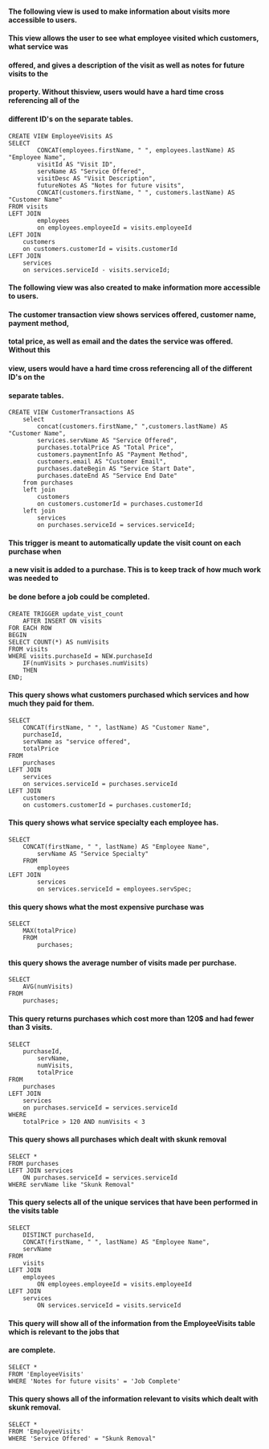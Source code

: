 

#### The following view is used to make information about visits more accessible to users.
#### This view allows the user to see what employee visited which customers, what service was
#### offered, and gives a description of the visit as well as notes for future visits to the
#### property. Without thisview, users would have a hard time cross referencing all of the 
#### different ID's on the separate tables.

	CREATE VIEW EmployeeVisits AS
	SELECT  
    		CONCAT(employees.firstName, " ", employees.lastName) AS "Employee Name",  
    		visitId AS "Visit ID",  
    		servName AS "Service Offered",  
    		visitDesc AS "Visit Description",  
    		futureNotes AS "Notes for future visits",  
    		CONCAT(customers.firstName, " ", customers.lastName) AS "Customer Name"  
	FROM visits  
	LEFT JOIN  
    		employees  
    		on employees.employeeId = visits.employeeId  
	LEFT JOIN   
   		customers  
   		on customers.customerId = visits.customerId  
	LEFT JOIN  
		services  
		on services.serviceId - visits.serviceId;  

#### The following view was also created to make information more accessible to users.
#### The customer transaction view shows services offered, customer name, payment method,
#### total price, as well as email and the dates the service was offered. Without this
#### view, users would have a hard time cross referencing all of the different ID's on the
#### separate tables.

	CREATE VIEW CustomerTransactions AS  
		select 
			concat(customers.firstName," ",customers.lastName) AS "Customer Name",
			services.servName AS "Service Offered",
			purchases.totalPrice AS "Total Price",
			customers.paymentInfo AS "Payment Method",
			customers.email AS "Customer Email",
			purchases.dateBegin AS "Service Start Date",
			purchases.dateEnd AS "Service End Date"
		from purchases
		left join 
			customers 
			on customers.customerId = purchases.customerId 
		left join 
			services
			on purchases.serviceId = services.serviceId;

#### This trigger is meant to automatically update the visit count on each purchase when
#### a new visit is added to a purchase. This is to keep track of how much work was needed to
#### be done before a job could be completed.

	CREATE TRIGGER update_vist_count  
		AFTER INSERT ON visits  
	FOR EACH ROW  
	BEGIN  
	SELECT COUNT(*) AS numVisits   
	FROM visits  
	WHERE visits.purchaseId = NEW.purchaseId  
		IF(numVisits > purchases.numVisits)  
		THEN  
	END;  



#### This query shows what customers purchased which services and how much they paid for them.

	SELECT  
		CONCAT(firstName, " ", lastName) AS "Customer Name",  
		purchaseId,  
		servName as "service offered",  
		totalPrice  
	FROM  
		purchases  
	LEFT JOIN  
		services  
		on services.serviceId = purchases.serviceId  
	LEFT JOIN  
		customers  
		on customers.customerId = purchases.customerId;	  


#### This query shows what service specialty each employee has.

	SELECT  
		CONCAT(firstName, " ", lastName) AS "Employee Name",  
    		servName AS "Service Specialty"  
    	FROM  
    		employees  
   	LEFT JOIN  
    		services  
        	on services.serviceId = employees.servSpec;  


#### this query shows what the most expensive purchase was

	SELECT  
		MAX(totalPrice)  
    	FROM  
    		purchases;  

#### this query shows the average number of visits made per purchase.

	SELECT  
		AVG(numVisits)  
   	FROM  
		purchases;  

#### This query returns purchases which cost more than 120$ and had fewer than 3 visits.

	SELECT  
		purchaseId,  
    		servName,  
    		numVisits,  
    		totalPrice  
	FROM  
		purchases  
	LEFT JOIN  
		services  
  	 	on purchases.serviceId = services.serviceId  
	WHERE  
		totalPrice > 120 AND numVisits < 3  

#### This query shows all purchases which dealt with skunk removal

	SELECT *  
	FROM purchases  
	LEFT JOIN services  
		ON purchases.serviceId = services.serviceId  
	WHERE servName like "Skunk Removal"  


#### This query selects all of the unique services that have been performed in the visits table
	
	SELECT  
		DISTINCT purchaseId,  
   		CONCAT(firstName, " ", lastName) AS "Employee Name",  
   	 	servName  
	FROM  
		visits  
	LEFT JOIN  
		employees  
    		ON employees.employeeId = visits.employeeId  
	LEFT JOIN  
		services  
    		ON services.serviceId = visits.serviceId  



#### This query will show all of the information from the EmployeeVisits table which is relevant to the jobs that
#### are complete.

	SELECT *  
	FROM 'EmployeeVisits'  
	WHERE 'Notes for future visits' = 'Job Complete'  


#### This query shows all of the information relevant to visits which dealt with skunk removal.

	SELECT *  
	FROM 'EmployeeVisits'  
	WHERE 'Service Offered' = "Skunk Removal"  
 

	
